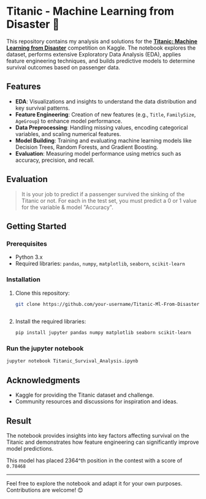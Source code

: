 # Titanic - Machine Learning from Disaster 🚢

This repository contains my analysis and solutions for the **[Titanic: Machine Learning from Disaster](https://www.kaggle.com/c/titanic)** competition on Kaggle. The notebook explores the dataset, performs extensive Exploratory Data Analysis (EDA), applies feature engineering techniques, and builds predictive models to determine survival outcomes based on passenger data.

## Features
- **EDA**: Visualizations and insights to understand the data distribution and key survival patterns.
- **Feature Engineering**: Creation of new features (e.g., `Title`, `FamilySize`, `AgeGroup`) to enhance model performance.
- **Data Preprocessing**: Handling missing values, encoding categorical variables, and scaling numerical features.
- **Model Building**: Training and evaluating machine learning models like Decision Trees, Random Forests, and Gradient Boosting.
- **Evaluation**: Measuring model performance using metrics such as accuracy, precision, and recall.

## Evaluation
> It is your job to predict if a passenger survived the sinking of the Titanic or not. For each in the test set, you must predict a 0 or 1 value for the variable & model "Accuracy".

## Getting Started

### Prerequisites
- Python 3.x
- Required libraries: `pandas`, `numpy`, `matplotlib`, `seaborn`, `scikit-learn`

### Installation
1. Clone this repository:
   ```bash
   git clone https://github.com/your-username/Titanic-Ml-From-Disaster.git
 
2. Install the required libraries:
   ```bash
   pip install jupyter pandas numpy matplotlib seaborn scikit-learn

### Run the jupyter notebook
   ```bash
   jupyter notebook Titanic_Survival_Analysis.ipynb
   ```
## Acknowledgments

<ul>
  <li>Kaggle for providing the Titanic dataset and challenge.</li>
  <li>Community resources and discussions for inspiration and ideas.</li>
</ul>

## Result

The notebook provides insights into key factors affecting survival on the Titanic and demonstrates how feature engineering can significantly improve model predictions.

This model has placed 2364^th position in the contest with a score of `0.78468`

---

Feel free to explore the notebook and adapt it for your own purposes. Contributions are welcome! 😊


